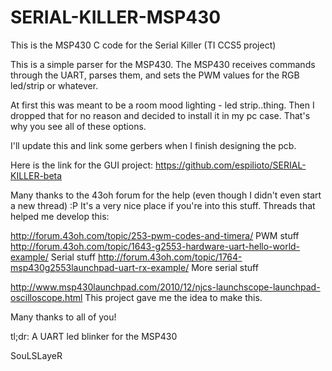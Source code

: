 SERIAL-KILLER-MSP430
====================

This is the MSP430 C code for the Serial Killer (TI CCS5 project)


This is a simple parser for the MSP430. 
The MSP430 receives commands through the UART, parses them, and sets the PWM values for the RGB led/strip or whatever. 

At first this was meant to be a room mood lighting - led strip..thing. Then I dropped that for no reason and decided to install it in my pc case. That's why you see all of these options.

I'll update this and link some gerbers when I finish designing the pcb.

Here is the link for the GUI project: https://github.com/espilioto/SERIAL-KILLER-beta

Many thanks to the 43oh forum for the help (even though I didn't even start a new thread) :P It's a very nice place if you're into this stuff.
Threads that helped me develop this: 

http://forum.43oh.com/topic/253-pwm-codes-and-timera/ PWM stuff 
http://forum.43oh.com/topic/1643-g2553-hardware-uart-hello-world-example/ Serial stuff 
http://forum.43oh.com/topic/1764-msp430g2553launchpad-uart-rx-example/ More serial stuff

http://www.msp430launchpad.com/2010/12/njcs-launchscope-launchpad-oscilloscope.html 
This project gave me the idea to make this.

Many thanks to all of you!

tl;dr: A UART led blinker for the MSP430

SouLSLayeR
